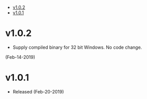 
<!-- TOC -->

- [v1.0.2](#v1.0.2)
- [v1.0.1](#v1.0.1)

<!-- /TOC -->

# v1.0.2

* Supply compiled binary for 32 bit Windows. No code change.

(Feb-14-2019)

# v1.0.1

* Released
  (Feb-20-2019)

